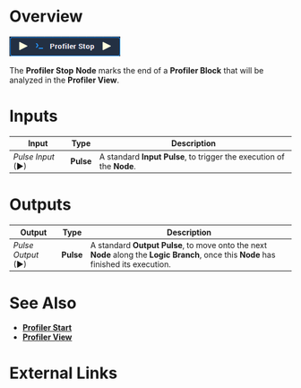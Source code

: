 # Overview

![The Profiler Stop Node.](../../.gitbook/assets/node-profiler-stop.png)

The **Profiler Stop** **Node** marks the end of a **Profiler Block** that will be analyzed in the **Profiler View**.



# Inputs

|Input|Type|Description|
|---|---|---|
|*Pulse Input* (►)|**Pulse**|A standard **Input Pulse**, to trigger the execution of the **Node**.|

# Outputs

|Output|Type|Description|
|---|---|---|
|*Pulse Output* (►)|**Pulse**|A standard **Output Pulse**, to move onto the next **Node** along the **Logic Branch**, once this **Node** has finished its execution.|

# See Also

* [**Profiler Start**]()
* [**Profiler View**]()

# External Links

